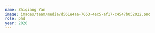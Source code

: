 ```yaml
---
name: Zhiqiang Yan
image: images/team/media/d561e4aa-7053-4ec5-af17-c4547b052022.png
role: phd
year: 2020
---
```



